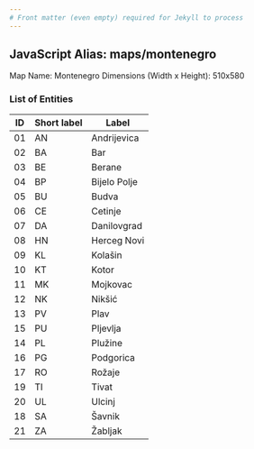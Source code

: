 ```yaml
---
# Front matter (even empty) required for Jekyll to process
---
```


## JavaScript Alias: maps/montenegro

Map Name: Montenegro
Dimensions (Width x Height): 510x580





### List of Entities

ID | Short label | Label
---|---|---|
01|AN|Andrijevica
02|BA|Bar
03|BE|Berane
04|BP|Bijelo Polje
05|BU|Budva
06|CE|Cetinje
07|DA|Danilovgrad
08|HN|Herceg Novi
09|KL|Kolašin
10|KT|Kotor
11|MK|Mojkovac
12|NK|Nikšić
13|PV|Plav
15|PU|Pljevlja
14|PL|Plužine
16|PG|Podgorica
17|RO|Rožaje
19|TI|Tivat
20|UL|Ulcinj
18|SA|Šavnik
21|ZA|Žabljak

